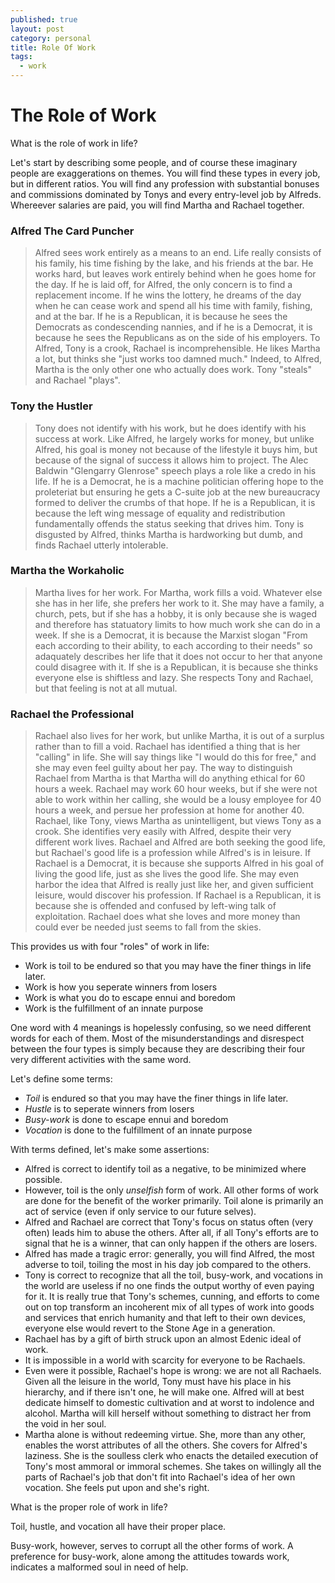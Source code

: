 ```yaml
---
published: true
layout: post
category: personal
title: Role Of Work
tags:
  - work
---
```

# The Role of Work

What is the role of work in life? 

Let's start by describing some people, and of course these imaginary people are exaggerations on themes. You will find these types in every job, but in different ratios. You will find any profession with substantial bonuses and commissions dominated by Tonys and every entry-level job by Alfreds. Whereever salaries are paid, you will find Martha and Rachael together.

### Alfred The Card Puncher 

> Alfred sees work entirely as a means to an end. Life really consists of his family, his time fishing by the lake, and his friends at the bar. He works hard, but leaves work entirely behind when he goes home for the day.  If he is laid off, for Alfred, the only concern is to find a replacement income. If he wins the lottery, he dreams of the day when he can cease work and spend all his time with family, fishing, and at the bar. If he is a Republican, it is because he sees the Democrats as condescending nannies, and if he is a Democrat, it is because he sees the Republicans as on the side of his employers. To Alfred, Tony is a crook, Rachael is incomprehensible. He likes Martha a lot, but thinks she "just works too damned much." Indeed, to Alfred, Martha is the only other one who actually does work. Tony "steals" and Rachael "plays".

### Tony the Hustler

> Tony does not identify with his work, but he does identify with his success at work. Like Alfred, he largely works for money, but unlike Alfred, his goal is money not because of the lifestyle it buys him, but because of the signal of success it allows him to project. The Alec Baldwin "Glengarry Glenrose" speech plays a role like a credo in his life. If he is a Democrat, he is a machine politician offering hope to the proleteriat but ensuring he gets a C-suite job at the new bureaucracy formed to deliver the crumbs of that hope. If he is a Republican, it is because the left wing message of equality and redistribution fundamentally offends the status seeking that drives him. Tony is disgusted by Alfred, thinks Martha is hardworking but dumb, and finds Rachael utterly intolerable.

### Martha the Workaholic

> Martha lives for her work. For Martha, work fills a void. Whatever else she has in her life, she prefers her work to it. She may have a family, a church, pets, but if she has a hobby, it is only because she is waged and therefore has statuatory limits to how much work she can do in a week.  If she is a Democrat, it is because the Marxist slogan "From each according to their ability, to each according to their needs" so adaquately describes her life that it does not occur to her that anyone could disagree with it. If she is a Republican, it is because she thinks everyone else is shiftless and lazy. She respects Tony and Rachael, but that feeling is not at all mutual.

### Rachael the Professional

> Rachael also lives for her work, but unlike Martha, it is out of a surplus rather than to fill a void. Rachael has identified a thing that is her "calling" in life. She will say things like "I would do this for free," and she may even feel guilty about her pay. The way to distinguish Rachael from Martha is that Martha will do anything ethical for 60 hours a week. Rachael may work 60 hour weeks, but if she were not able to work within her calling, she would be a lousy employee for 40 hours a week, and persue her profession at home for another 40. Rachael, like Tony, views Martha as unintelligent, but views Tony as a crook. She identifies very easily with Alfred, despite their very different work lives. Rachael and Alfred are both seeking the good life, but Rachael's good life is a profession while Alfred's is in leisure. If Rachael is a Democrat, it is because she supports Alfred in his goal of living the good life, just as she lives the good life. She may even harbor the idea that Alfred is really just like her, and given sufficient leisure, would discover his profession. If Rachael is a Republican, it is because she is offended and confused by left-wing talk of exploitation. Rachael does what she loves and more money than could ever be needed just seems to fall from the skies.

This provides us with four "roles" of work in life:
* Work is toil to be endured so that you may have the finer things in life later.
* Work is how you seperate winners from losers
* Work is what you do to escape ennui and boredom
* Work is the fulfillment of an innate purpose

One word with 4 meanings is hopelessly confusing, so we need different words for each of them. Most of the misunderstandings and disrespect between the four types is simply because they are describing their four very different activities with the same word. 


Let's define some terms:

* *Toil* is endured so that you may have the finer things in life later.
* *Hustle* is to seperate winners from losers
* *Busy-work* is done to escape ennui and boredom
* *Vocation* is done to the fulfillment of an innate purpose

With terms defined, let's make some assertions:

* Alfred is correct to identify toil as a negative, to be minimized where possible.
* However, toil is the only *unselfish* form of work. All other forms of work are done for the benefit of the worker primarily. Toil alone is primarily an act of service (even if only service to our future selves). 
* Alfred and Rachael are correct that Tony's focus on status often (very often) leads him to abuse the others. After all, if all Tony's efforts are to signal that he is a winner, that can only happen if the others are losers.
* Alfred has made a tragic error: generally, you will find Alfred, the most adverse to toil, toiling the most in his day job compared to the others. 
* Tony is correct to recognize that all the toil, busy-work, and vocations in the world are useless if no one finds the output worthy of even paying for it. It is really true that Tony's schemes, cunning, and efforts to come out on top transform an incoherent mix of all types of work into goods and services that enrich humanity and that left to their own devices, everyone else would revert to the Stone Age in a generation.
* Rachael has by a gift of birth struck upon an almost Edenic ideal of work.
* It is impossible in a world with scarcity for everyone to be Rachaels.
* Even were it possible, Rachael's hope is wrong: we are not all Rachaels. Given all the leisure in the world, Tony must have his place in his hierarchy, and if there isn't one, he will make one. Alfred will at best dedicate himself to domestic cultivation and at worst to indolence and alcohol. Martha will kill herself without something to distract her from the void in her soul. 
* Martha alone is without redeeming virtue. She, more than any other, enables the worst attributes of all the others. She covers for Alfred's laziness. She is the soulless clerk who enacts the detailed execution of Tony's most ammoral or immoral schemes. She takes on willingly all the parts of Rachael's job that don't fit into Rachael's idea of her own vocation. She feels put upon and she's right.


What is the proper role of work in life?

Toil, hustle, and vocation all have their proper place.

Busy-work, however, serves to corrupt all the other forms of work. A preference for busy-work, alone among the attitudes towards work, indicates a malformed soul in need of help. 